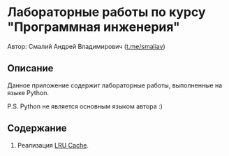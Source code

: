 # Лабораторные работы по курсу "Программная инженерия"
Автор: Смалий Андрей Владимирович ([t.me/smaliav](t.me/smaliav))

## Описание
Данное приложение содержит лабораторные работы, выполненные на языке Python.

P.S. Python не является основным языком автора :)

## Содержание
1. Реализация [LRU Cache](./LRUCache.py).
